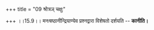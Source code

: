 +++
title = "09 श्रोत्रञ् चक्षुः"

+++
।।15.9।। मनःषष्ठानीन्द्रियाण्येव प्रश्नद्वारा विशेषतो दर्शयति --
**कानीति।**
